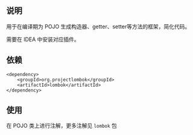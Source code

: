 ## 说明

用于在编译期为 POJO 生成构造器、getter、setter等方法的框架，简化代码。

需要在 IDEA 中安装对应插件。

## 依赖

```
<dependency>
    <groupId>org.projectlombok</groupId>
    <artifactId>lombok</artifactId>
</dependency>
```

## 使用

在 POJO 类上进行注解，更多注解见 `lombok` 包